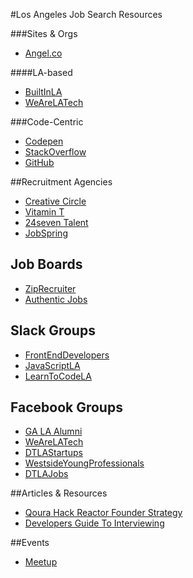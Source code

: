 #Los Angeles Job Search Resources

###Sites & Orgs

- [Angel.co](https://angel.co/jobs)

####LA-based

- [BuiltInLA](http://www.builtinla.com/jobs)
- [WeAreLATech](http://wearelatech.com/jobs/)

###Code-Centric

- [Codepen](http://codepen.io/jobs/)
- [StackOverflow](http://stackoverflow.com/jobs)
- [GitHub](https://jobs.github.com/)

##Recruitment Agencies

- [Creative Circle](https://www.creativecircle.com/talent)
- [Vitamin T](http://vitamintalent.com/find-work/?k=javascript&l=13&site1=on)
- [24seven Talent](http://www.24seventalent.com/job-search/developer-los+angeles--all-all--all-all-all#job)
- [JobSpring](http://www.jobspringpartners.com/)

## Job Boards

- [ZipRecruiter](https://www.ziprecruiter.com/candidate/suggested-jobs)
- [Authentic Jobs](https://authenticjobs.com/)

## Slack Groups

- [FrontEndDevelopers](https://frontenddevelopers.slack.com/)
- [JavaScriptLA](https://javascriptla.slack.com/)
- [LearnToCodeLA](https://learntocodela.slack.com/)

## Facebook Groups

- [GA LA Alumni](https://www.facebook.com/groups/GALAalumni/)
- [WeAreLATech](https://www.facebook.com/groups/wearelatech/?ref=browser)
- [DTLAStartups](https://www.facebook.com/groups/DTLAStartUps/?ref=browser)
- [WestsideYoungProfessionals](https://www.facebook.com/groups/WestsideYoungProfessionals/?ref=browser)
- [DTLAJobs](https://www.facebook.com/groups/dtlajobs/?ref=browser)

##Articles & Resources

- [Qoura Hack Reactor Founder Strategy](https://www.quora.com/Im-about-to-graduate-from-Dev-Bootcamp-programming-bootcamp-how-can-I-best-spend-my-time-job-hunting)
- [Developers Guide To Interviewing](https://medium.com/@djsmith42/how-to-interview-as-a-developer-candidate-b666734f12dd#.xzk5q0mh0)

##Events

- [Meetup](http://www.meetup.com/)

